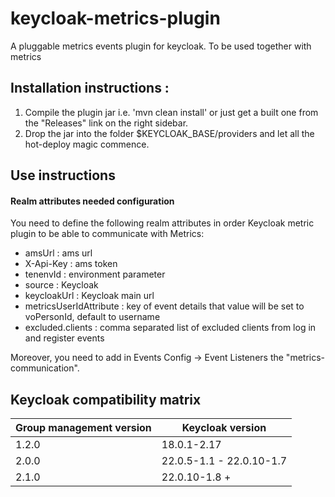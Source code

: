 # keycloak-metrics-plugin
A pluggable metrics events plugin for keycloak. To be used together with metrics 

## Installation instructions :

1. Compile the plugin jar i.e. 'mvn clean install' or just get a built one from the "Releases" link on the right sidebar.
2. Drop the jar into the folder $KEYCLOAK_BASE/providers and let all the hot-deploy magic commence.


## Use instructions

#### Realm attributes needed configuration

You need to define the following realm attributes in order Keycloak metric plugin to be able to communicate with Metrics:
- amsUrl : ams url
- X-Api-Key : ams token
- tenenvId : environment parameter
- source : Keycloak
- keycloakUrl : Keycloak main url
- metricsUserIdAttribute : key of event details that value will be set to voPersonId, default to username
- excluded.clients : comma separated list of excluded clients from log in and register events

Moreover, you need to add in Events Config -> Event Listeners the "metrics-communication".

## Keycloak compatibility matrix
| Group management version | Keycloak version        |
|--------------------------|-------------------------|
| 1.2.0                    | 18.0.1-2.17             |
| 2.0.0                    | 22.0.5-1.1 - 22.0.10-1.7 |
| 2.1.0                    | 22.0.10-1.8 +           |
